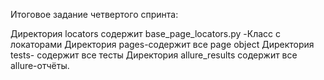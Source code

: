 
Итоговое задание четвертого спринта:

Директория locators содержит base_page_locators.py -Класс с локаторами
Директория pages-содержит все page object
Директория tests- содержит все тесты
Директория allure_results содержит все  allure-отчёты.


